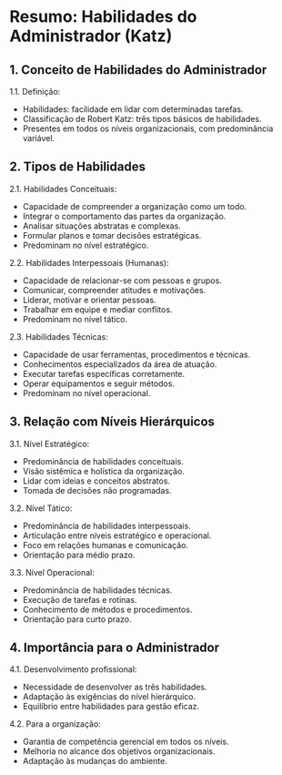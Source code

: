# Resumo: Habilidades do Administrador (Katz)

## 1. Conceito de Habilidades do Administrador

1.1. Definição:
- Habilidades: facilidade em lidar com determinadas tarefas.
- Classificação de Robert Katz: três tipos básicos de habilidades.
- Presentes em todos os níveis organizacionais, com predominância variável.

## 2. Tipos de Habilidades

2.1. Habilidades Conceituais:
- Capacidade de compreender a organização como um todo.
- Integrar o comportamento das partes da organização.
- Analisar situações abstratas e complexas.
- Formular planos e tomar decisões estratégicas.
- Predominam no nível estratégico.

2.2. Habilidades Interpessoais (Humanas):
- Capacidade de relacionar-se com pessoas e grupos.
- Comunicar, compreender atitudes e motivações.
- Liderar, motivar e orientar pessoas.
- Trabalhar em equipe e mediar conflitos.
- Predominam no nível tático.

2.3. Habilidades Técnicas:
- Capacidade de usar ferramentas, procedimentos e técnicas.
- Conhecimentos especializados da área de atuação.
- Executar tarefas específicas corretamente.
- Operar equipamentos e seguir métodos.
- Predominam no nível operacional.

## 3. Relação com Níveis Hierárquicos

3.1. Nível Estratégico:
- Predominância de habilidades conceituais.
- Visão sistêmica e holística da organização.
- Lidar com ideias e conceitos abstratos.
- Tomada de decisões não programadas.

3.2. Nível Tático:
- Predominância de habilidades interpessoais.
- Articulação entre níveis estratégico e operacional.
- Foco em relações humanas e comunicação.
- Orientação para médio prazo.

3.3. Nível Operacional:
- Predominância de habilidades técnicas.
- Execução de tarefas e rotinas.
- Conhecimento de métodos e procedimentos.
- Orientação para curto prazo.

## 4. Importância para o Administrador

4.1. Desenvolvimento profissional:
- Necessidade de desenvolver as três habilidades.
- Adaptação às exigências do nível hierárquico.
- Equilíbrio entre habilidades para gestão eficaz.

4.2. Para a organização:
- Garantia de competência gerencial em todos os níveis.
- Melhoria no alcance dos objetivos organizacionais.
- Adaptação às mudanças do ambiente.